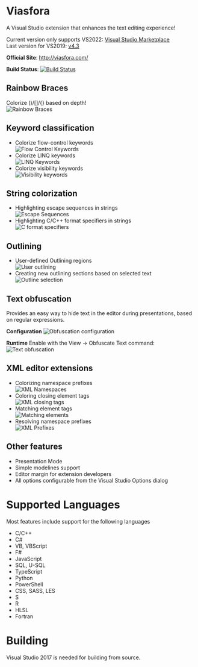 # Viasfora

A Visual Studio extension that enhances the text editing experience!

Current version only supports VS2022: [Visual Studio Marketplace](https://marketplace.visualstudio.com/items?itemName=TomasRestrepo.Viasfora)<br>
Last version for VS2019: [v4.3](https://github.com/tomasr/viasfora/releases/tag/v4.3)

__Official Site__: http://viasfora.com/

__Build Status__: [![Build Status](https://ci.appveyor.com/api/projects/status/u1mpx5mqkd0k39ao)](https://ci.appveyor.com/project/tomasr/viasfora/)

## Rainbow Braces
Colorize ()/[]/{} based on depth!<br/>
![Rainbow Braces](http://viasfora.com/img/wiki/rainbow.png)

## Keyword classification
* Colorize flow-control keywords<br/>
![Flow Control Keywords](http://viasfora.com/img/wiki/text-flow-control.png)
* Colorize LINQ keywords<br/>
![LINQ Keywords](http://viasfora.com/img/wiki/text-linq.png)
* Colorize visibility keywords<br/>
![Visibility keywords](http://viasfora.com/img/wiki/text-visibility.png)

## String colorization
* Highlighting escape sequences in strings<br/>
![Escape Sequences](http://viasfora.com/img/wiki/text-escape.png)
* Highlighting C/C++ format specifiers in strings<br/>
![C format specifiers](http://viasfora.com/img/wiki/text-cspecs.png)

## Outlining
* User-defined Outlining regions<br/>
![User outlining](http://viasfora.com/img/wiki/add-outlining.png)
* Creating new outlining sections based on selected text<br/>
![Outline selection](http://viasfora.com/img/wiki/outline-selection.gif)

## Text obfuscation
Provides an easy way to hide text in the editor during presentations,
based on regular expressions.

__Configuration__
![Obfuscation configuration](http://viasfora.com/img/wiki/text-obfuscation-config.png)

__Runtime__
Enable with the View -> Obfuscate Text command:
![Text obfuscation](http://viasfora.com/img/wiki/text-obfuscation.png)

## XML editor extensions
* Colorizing namespace prefixes<br/>
![XML Namespaces](http://viasfora.com/img/wiki/xml-prefix.png)
* Coloring closing element tags<br/>
![XML closing tags](http://viasfora.com/img/wiki/xml-close.png)
* Matching element tags<br/>
![Matching elements](http://viasfora.com/img/wiki/xml-match.png)
* Resolving namespace prefixes<br/>
![XML Prefixes](http://viasfora.com/img/wiki/xml-ns-tooltip.png)

## Other features
* Presentation Mode
* Simple modelines support
* Editor margin for extension developers
* All options configurable from the Visual Studio Options dialog

# Supported Languages
Most features include support for the following languages
* C/C++
* C#
* VB, VBScript
* F#
* JavaScript
* SQL, U-SQL
* TypeScript
* Python
* PowerShell
* CSS, SASS, LES
* S
* R
* HLSL
* Fortran

# Building
Visual Studio 2017 is needed for building from source.

